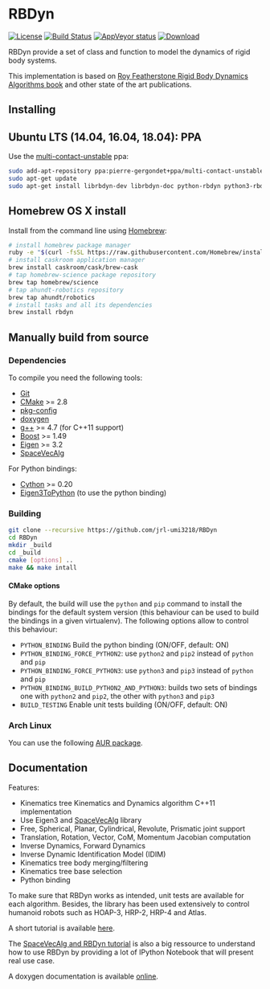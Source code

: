 RBDyn
=====

[![License](https://img.shields.io/badge/License-BSD%202--Clause-green.svg)](https://opensource.org/licenses/BSD-2-Clause)
[![Build Status](https://travis-ci.org/jrl-umi3218/RBDyn.svg?branch=master)](https://travis-ci.org/jrl-umi3218/RBDyn)
[![AppVeyor status](https://ci.appveyor.com/api/projects/status/k2l715sc47t9u411/branch/master?svg=true)](https://ci.appveyor.com/project/gergondet/rbdyn/branch/master)
[ ![Download](https://api.bintray.com/packages/gergondet/multi-contact/SpaceVecAlg%3Agergondet/images/download.svg) ](https://bintray.com/gergondet/multi-contact/RBDyn%3Agergondet/_latestVersion)

RBDyn provide a set of class and function to model the dynamics of rigid body systems.

This implementation is based on [Roy Featherstone Rigid Body Dynamics Algorithms book](http://www.springer.com/fr/book/9780387743141) and other state of the art publications.

Installing
------

## Ubuntu LTS (14.04, 16.04, 18.04): PPA

Use the [multi-contact-unstable](https://launchpad.net/~pierre-gergondet+ppa/+archive/ubuntu/multi-contact-unstable) ppa:
```bash
sudo add-apt-repository ppa:pierre-gergondet+ppa/multi-contact-unstable
sudo apt-get update
sudo apt-get install librbdyn-dev librbdyn-doc python-rbdyn python3-rbdyn
```

## Homebrew OS X install

Install from the command line using [Homebrew](brew.sh):

```bash
# install homebrew package manager
ruby -e "$(curl -fsSL https://raw.githubusercontent.com/Homebrew/install/master/install)"
# install caskroom application manager
brew install caskroom/cask/brew-cask
# tap homebrew-science package repository
brew tap homebrew/science
# tap ahundt-robotics repository
brew tap ahundt/robotics
# install tasks and all its dependencies
brew install rbdyn
```

## Manually build from source

### Dependencies

To compile you need the following tools:

 * [Git]()
 * [CMake]() >= 2.8
 * [pkg-config]()
 * [doxygen]()
 * [g++]() >= 4.7 (for C++11 support)
 * [Boost](http://www.boost.org/doc/libs/1_58_0/more/getting_started/unix-variants.html) >= 1.49
 * [Eigen](http://eigen.tuxfamily.org/index.php?title=Main_Page) >= 3.2
 * [SpaceVecAlg](https://github.com/jrl-umi3218/SpaceVecAlg)

For Python bindings:

 * [Cython](cython.readthedocs.io) >= 0.20
 * [Eigen3ToPython](https://github.com/jrl-umi3218/Eigen3ToPython) (to use the python binding)

### Building

```sh
git clone --recursive https://github.com/jrl-umi3218/RBDyn
cd RBDyn
mkdir _build
cd _build
cmake [options] ..
make && make intall
```

#### CMake options

By default, the build will use the `python` and `pip` command to install the bindings for the default system version (this behaviour can be used to build the bindings in a given virtualenv). The following options allow to control this behaviour:

 * `PYTHON_BINDING` Build the python binding (ON/OFF, default: ON)
 * `PYTHON_BINDING_FORCE_PYTHON2`: use `python2` and `pip2` instead of `python` and `pip`
 * `PYTHON_BINDING_FORCE_PYTHON3`: use `python3` and `pip3` instead of `python` and `pip`
 * `PYTHON_BINDING_BUILD_PYTHON2_AND_PYTHON3`: builds two sets of bindings one with `python2` and `pip2`, the other with `python3` and `pip3`
 * `BUILD_TESTING` Enable unit tests building (ON/OFF, default: ON)

### Arch Linux

You can use the following [AUR package](https://aur.archlinux.org/packages/rbdyn-git).

Documentation
-----

Features:
 * Kinematics tree Kinematics and Dynamics algorithm C++11 implementation
 * Use Eigen3 and [SpaceVecAlg](https://github.com/jrl-umi3218/SpaceVecAlg) library
 * Free, Spherical, Planar, Cylindrical, Revolute, Prismatic joint support
 * Translation, Rotation, Vector, CoM, Momentum Jacobian computation
 * Inverse Dynamics, Forward Dynamics
 * Inverse Dynamic Identification Model (IDIM)
 * Kinematics tree body merging/filtering
 * Kinematics tree base selection
 * Python binding

To make sure that RBDyn works as intended, unit tests are available for each algorithm.
Besides, the library has been used extensively to control humanoid robots such as HOAP-3, HRP-2, HRP-4 and Atlas.

A short tutorial is available [here](https://github.com/jorisv/sva_rbdyn_presentation/blob/master/presentation_release.pdf).

The [SpaceVecAlg and RBDyn tutorial](https://github.com/jorisv/sva_rbdyn_tutorials) is also a big ressource to understand how to use RBDyn by providing a lot of IPython Notebook that will present real use case.

A doxygen documentation is available [online](https://jrl-umi3218.github.io/RBDyn).

